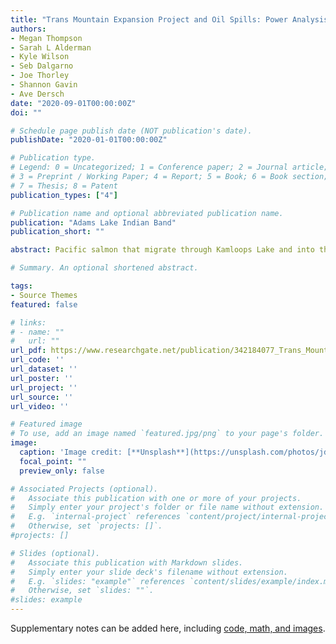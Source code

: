 ```yaml
---
title: "Trans Mountain Expansion Project and Oil Spills: Power Analysis on Pacific Salmon Data"
authors:
- Megan Thompson
- Sarah L Alderman
- Kyle Wilson
- Seb Dalgarno
- Joe Thorley
- Shannon Gavin
- Ave Dersch
date: "2020-09-01T00:00:00Z"
doi: ""

# Schedule page publish date (NOT publication's date).
publishDate: "2020-01-01T00:00:00Z"

# Publication type.
# Legend: 0 = Uncategorized; 1 = Conference paper; 2 = Journal article;
# 3 = Preprint / Working Paper; 4 = Report; 5 = Book; 6 = Book section;
# 7 = Thesis; 8 = Patent
publication_types: ["4"]

# Publication name and optional abbreviated publication name.
publication: "Adams Lake Indian Band"
publication_short: ""

abstract: Pacific salmon that migrate through Kamloops Lake and into the North Thompson River and Shuswap Lake complex are at risk from oil spills associated with the Trans Mountain Expansion pipeline project (TMX). These watersheds and salmon are culturally important to Adams Lake Indian Band (ALIB) members and the larger Secwépemc Nation (Kwusen Research and Media 2019). Salmon have an important role in the ecosystem as they provide a nutrient and food source for traditional users, and for a variety of plants and wildlife. Therefore, reductions in numbers or contamination of salmon can have consequences for the broader ecosystem. ALIB requested that Management and Solutions in Environmental Science (MSES) assist the community by conducting a technical study. The focus of the study was to examine whether existing scientific data would be able to detect potential impacts on salmon stocks in these watersheds if a spill were to occur associated with the TMX project.

# Summary. An optional shortened abstract.

tags:
- Source Themes
featured: false

# links:
# - name: ""
#   url: ""
url_pdf: https://www.researchgate.net/publication/342184077_Trans_Mountain_Expansion_Project_and_Oil_Spills_Power_Analysis_on_Pacific_Salmon_Data
url_code: ''
url_dataset: ''
url_poster: ''
url_project: ''
url_source: ''
url_video: ''

# Featured image
# To use, add an image named `featured.jpg/png` to your page's folder. 
image:
  caption: 'Image credit: [**Unsplash**](https://unsplash.com/photos/jdD8gXaTZsc)'
  focal_point: ""
  preview_only: false

# Associated Projects (optional).
#   Associate this publication with one or more of your projects.
#   Simply enter your project's folder or file name without extension.
#   E.g. `internal-project` references `content/project/internal-project/index.md`.
#   Otherwise, set `projects: []`.
#projects: []

# Slides (optional).
#   Associate this publication with Markdown slides.
#   Simply enter your slide deck's filename without extension.
#   E.g. `slides: "example"` references `content/slides/example/index.md`.
#   Otherwise, set `slides: ""`.
#slides: example
---
```


Supplementary notes can be added here, including [code, math, and images](https://wowchemy.com/docs/writing-markdown-latex/).
